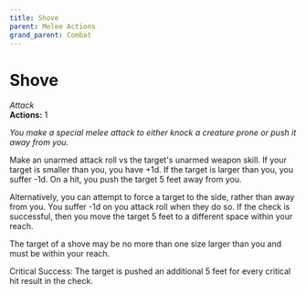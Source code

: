 ```yaml
---
title: Shove
parent: Melee Actions
grand_parent: Combat
---
```


# Shove
*Attack*<br>
**Actions:** 1

*You make a special melee attack to either knock a creature prone or push it away from you.*

Make an unarmed attack roll vs the target's unarmed weapon skill. If your target is smaller than you, you have +1d. If the target is larger than you, you suffer -1d. On a hit, you push the target 5 feet away from you.

Alternatively, you can attempt to force a target to the side, rather than away from you. You suffer -1d on you attack roll when they do so. If the check is successful, then you move the target 5 feet to a different space within your reach.

The target of a shove may be no more than one size larger than you and must be within your reach.

Critical Success: The target is pushed an additional 5 feet for every critical hit result in the check.
